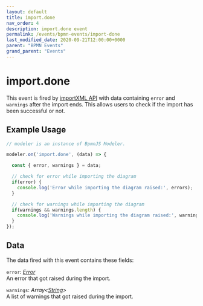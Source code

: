 ```yaml
---
layout: default
title: import.done 
nav_order: 4
description: import.done event
permalink: /events/bpmn-events/import-done
last_modified_date: 2020-09-21T12:00:00+0000
parent: "BPMN Events"
grand_parent: "Events"
---
```


# import.done

This event is fired by [importXML API](/general/api-reference/bpmn-js/importXML) with data containing `error` and `warnings` after the import ends. This allows users to check if the import has been successful or not.

## Example Usage

```javascript
// modeler is an instance of BpmnJS Modeler.

modeler.on('import.done', (data) => {

  const { error, warnings } = data; 

  // check for error while importing the diagram
  if(error) {
    console.log('Error while importing the diagram raised:', errors);
  }

  // check for warnings while importing the diagram
  if(warnings && warnings.length) {
    console.log('Warnings while importing the diagram raised:', warnings);
  }
});
```

## Data

The data fired with this event contains these fields:

`error`: _[Error](#)_ <br>
An error that got raised during the import.

`warnings`: _Array\<[String](#)\>_ <br>
A list of warnings that got raised during the import.